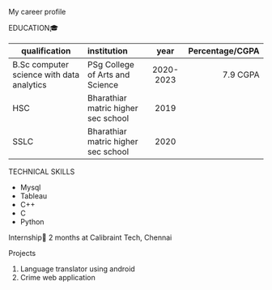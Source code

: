 My career profile

EDUCATION🎓


| qualification   | institution| year | Percentage/CGPA | 
| ---- |:-------------|:-------------:|-------------:|
|    B.Sc computer science with data analytics    | PSg College of Arts and Science      |  2020-2023| 7.9 CGPA
| HSC| Bharathiar matric higher sec school | 2019    
| SSLC| Bharathiar matric higher sec school | 2020

TECHNICAL SKILLS
* Mysql
* Tableau
*  C++
*  C
*  Python

 Internship🏢
 2 months at Calibraint Tech, Chennai

 Projects
 1. Language translator using android
 2. Crime web application 
